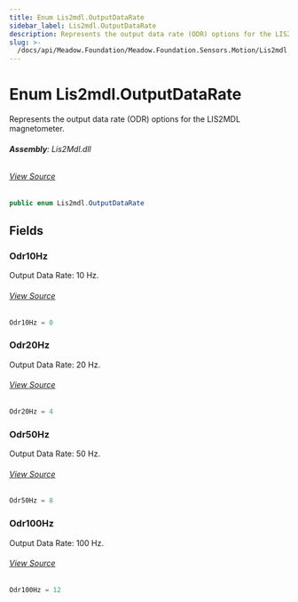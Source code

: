 ```yaml
---
title: Enum Lis2mdl.OutputDataRate
sidebar_label: Lis2mdl.OutputDataRate
description: Represents the output data rate (ODR) options for the LIS2MDL magnetometer.
slug: >-
  /docs/api/Meadow.Foundation/Meadow.Foundation.Sensors.Motion/Lis2mdl.OutputDataRate
---
```

# Enum Lis2mdl.OutputDataRate
Represents the output data rate (ODR) options for the LIS2MDL magnetometer.

###### **Assembly**: Lis2Mdl.dll
###### [View Source](https://github.com/WildernessLabs/Meadow.Foundation.git/blob/develop/Source/Meadow.Foundation.Peripherals/Sensors.Motion.Lis2mdl/Driver/Lis2mdl.Enums.cs#L27)
```csharp title="Declaration"
public enum Lis2mdl.OutputDataRate
```
## Fields
### Odr10Hz
Output Data Rate: 10 Hz.
###### [View Source](https://github.com/WildernessLabs/Meadow.Foundation.git/blob/develop/Source/Meadow.Foundation.Peripherals/Sensors.Motion.Lis2mdl/Driver/Lis2mdl.Enums.cs#L32)
```csharp title="Declaration"
Odr10Hz = 0
```
### Odr20Hz
Output Data Rate: 20 Hz.
###### [View Source](https://github.com/WildernessLabs/Meadow.Foundation.git/blob/develop/Source/Meadow.Foundation.Peripherals/Sensors.Motion.Lis2mdl/Driver/Lis2mdl.Enums.cs#L36)
```csharp title="Declaration"
Odr20Hz = 4
```
### Odr50Hz
Output Data Rate: 50 Hz.
###### [View Source](https://github.com/WildernessLabs/Meadow.Foundation.git/blob/develop/Source/Meadow.Foundation.Peripherals/Sensors.Motion.Lis2mdl/Driver/Lis2mdl.Enums.cs#L40)
```csharp title="Declaration"
Odr50Hz = 8
```
### Odr100Hz
Output Data Rate: 100 Hz.
###### [View Source](https://github.com/WildernessLabs/Meadow.Foundation.git/blob/develop/Source/Meadow.Foundation.Peripherals/Sensors.Motion.Lis2mdl/Driver/Lis2mdl.Enums.cs#L44)
```csharp title="Declaration"
Odr100Hz = 12
```
